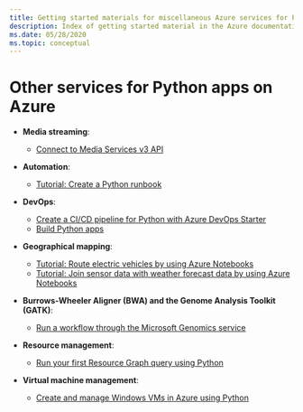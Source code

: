 ```yaml
---
title: Getting started materials for miscellaneous Azure services for Python apps
description: Index of getting started material in the Azure documentation for miscellaneous services used with Python apps.
ms.date: 05/28/2020
ms.topic: conceptual
---
```


# Other services for Python apps on Azure

- **Media streaming**:
  - [Connect to Media Services v3 API](/azure/media-services/latest/configure-connect-python-howto)

- **Automation**:
  - [Tutorial: Create a Python runbook](/azure/automation/learn/automation-tutorial-runbook-textual-python2
)

- **DevOps**:
  - [Create a CI/CD pipeline for Python with Azure DevOps Starter](/azure/devops-project/azure-devops-project-python)
  - [Build Python apps](/azure/devops/pipelines/ecosystems/python?view=azure-devops)

- **Geographical mapping**:
  - [Tutorial: Route electric vehicles by using Azure Notebooks](/azure/azure-maps/tutorial-ev-routing)
  - [Tutorial: Join sensor data with weather forecast data by using Azure Notebooks](/azure/azure-maps/weather-service-tutorial)

- **Burrows-Wheeler Aligner (BWA) and the Genome Analysis Toolkit (GATK)**:
  - [Run a workflow through the Microsoft Genomics service](/azure/genomics/quickstart-run-genomics-workflow-portal)

- **Resource management**:
  - [Run your first Resource Graph query using Python](/azure/governance/resource-graph/first-query-python)

- **Virtual machine management**:
  - [Create and manage Windows VMs in Azure using Python](/azure/virtual-machines/windows/python)
